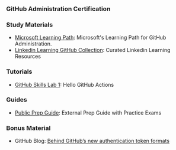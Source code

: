 ### <a name="GitHub-Administration-Certification"></a> GitHub Administration Certification

### Study Materials

- [Microsoft Learning Path](https://learn.microsoft.com/en-us/users/githubtraining/collections/mom7u1gzjdxw03): Microsoft's Learning Path for GitHub Administration.
- [Linkedin Learning GitHub Collection](https://www.linkedin.com/learning-login/share?account=3322&forceAccount=false&redirect=https%3A%2F%2Fwww.linkedin.com%2Flearning%2Fcollections%2F7085622970492039168%3Ftrk%3Dshare_collection_url%26shareId%3DadxbYWb6SH6JDq2EiJIikw%253D%253D): Curated Linkedin Learning Resources

### Tutorials

- [GitHub Skills Lab 1](https://github.com/skills/hello-github-actions): Hello GitHub Actions

### Guides

- [Public Prep Guide](https://github.com/nolecram/github-certification-preparation-guide): External Prep Guide with Practice Exams

### Bonus Material

- GitHub Blog: [Behind GitHub’s new authentication token formats](https://github.blog/2021-04-05-behind-githubs-new-authentication-token-formats/)
